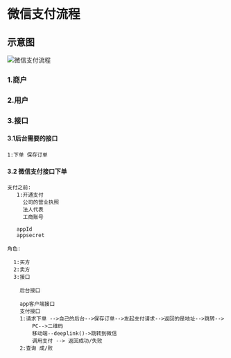 # 微信支付流程

## 示意图

![微信支付流程](https://pay.weixin.qq.com/wiki/doc/api/img/chapter15_1.png)

### 1.商户

### 2.用户

### 3.接口

#### 3.1后台需要的接口

    1:下单 保存订单
    
#### 3.2 微信支付接口下单

    支付之前:
       1:开通支付
         公司的营业执照
         法人代表
         工商账号

       appId
       appsecret

    角色:

      1:买方
      2:卖方
      3:接口

        后台接口

        app客户端接口
        支付接口
        1:请求下单 -->自己的后台-->保存订单-->发起支付请求-->返回的是地址-->跳转-->
            PC-->二维码
            移动端--deeplink()->跳转到微信
            调用支付 --> 返回成功/失败
        2:查询 成/败



